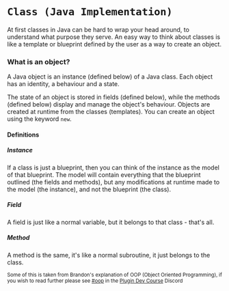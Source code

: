 # `Class (Java Implementation)`
At first classes in Java can be hard to wrap your head around, to understand what purpose they serve. An easy way to think about classes is like a template or blueprint defined by the user as a way to create an object.

### What is an object?
A Java object is an instance (defined below) of a Java class. Each object has an identity, a behaviour and a state.

The state of an object is stored in fields (defined below), while the methods (defined below) display and manage the object's behaviour. Objects are created at runtime from the classes (templates). You can create an object using the keyword `new`.

#### Definitions
##### Instance
If a class is just a blueprint, then you can think of the instance as the model of that blueprint. The model will contain everything that the blueprint outlined (the fields and methods), but any modifications at runtime made to the model (the instance), and not the blueprint (the class).

##### Field
A field is just like a normal variable, but it belongs to that class - that's all.

##### Method
A method is the same, it's like a normal subroutine, it just belongs to the class.

<sub>Some of this is taken from Brandon's explanation of OOP (Object Oriented Programming), if you wish to read further please see [#oop](https://discord.com/channels/397526357191557121/823606772581400638) in the [Plugin Dev Course](https://discord.gg/bsB2Zf2E48) Discord</sub>
